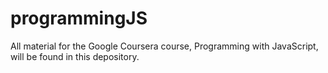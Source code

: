 # programmingJS
All material for the Google Coursera course, Programming with JavaScript, will be found in this depository.
